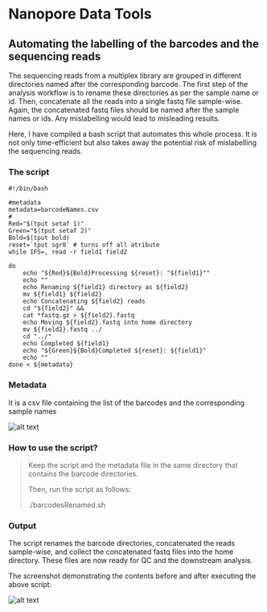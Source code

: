 # **Nanopore Data Tools** <br />



## **Automating the labelling of the barcodes and the sequencing reads**



The sequencing reads from a multiplex library are grouped in different directories named after the corresponding barcode. The first step of the analysis workflow is to rename these directories as per the sample name or id. Then, concatenate all the reads into a single fastq file sample-wise. Again, the concatenated fastq files should be named after the sample names or ids. Any mislabelling would lead to misleading results.


Here, I have compiled a bash script that automates this whole process. It is not only time-efficient but also takes away the potential risk of mislabelling the sequencing reads.



### **The script**


```
#!/bin/bash

#metadata
metadata=barcodeNames.csv
#
Red="$(tput setaf 1)"
Green="$(tput setaf 2)"
Bold=$(tput bold)
reset=`tput sgr0` # turns off all atribute
while IFS=, read -r field1 field2  

do  
    echo "${Red}${Bold}Processing ${reset}: "${field1}"" 
    echo ""
    echo Renaming ${field1} directory as ${field2} 
    mv ${field1} ${field2} 
    echo Concatenating ${field2} reads
    cd "${field2}" &&
    cat *fastq.gz > ${field2}.fastq
    echo Moving ${field2}.fastq into home directory
    mv ${field2}.fastq ../
    cd "../"
    echo Completed ${field1} 
    echo "${Green}${Bold}Completed ${reset}: ${field1}"
    echo ""
done < ${metadata}

```



### **Metadata**



It is a csv file containing the list of the barcodes and the corresponding sample names



 ![alt text](https://github.com/asadprodhan/Nanopore-Data-Tools/blob/main/MetaData.PNG)
 
 
 
 
### **How to use the script?**



>Keep the script and the metadata file in the same directory that contains the barcode directories. 
>
>Then, run the script as follows:
>
>./barcodesRenamed.sh



### **Output**



The script renames the barcode directories, concatenated the reads sample-wise, and collect the concatenated fastq files into the home directory. These files are now ready for QC and the downstream analysis. 


The screenshot demonstrating the contents before and after executing the above script: 



 ![alt text]()
 
 
